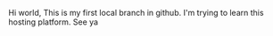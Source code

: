 Hi world,
  This is my first local branch in github. I'm trying to learn this hosting platform. See ya
